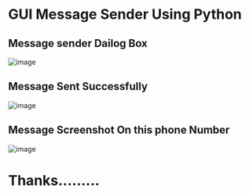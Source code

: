 # GUI Message Sender Using Python

## Message sender Dailog Box
![image](https://user-images.githubusercontent.com/62868878/99901011-78bb5380-2cd9-11eb-917c-f7b5a944fe43.png)

## Message Sent Successfully
![image](https://user-images.githubusercontent.com/62868878/99901026-9e485d00-2cd9-11eb-919b-eafdad673bae.png)

## Message Screenshot On this phone Number
![image](https://user-images.githubusercontent.com/62868878/99901111-31819280-2cda-11eb-8d88-4aa5a9f0cb99.png)

#   Thanks.........
